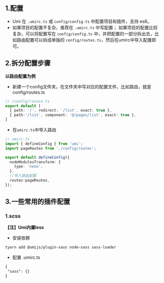 ## 1.配置

- Umi 在 `.umirc.ts` 或 `config/config.ts` 中配置项目和插件，支持 es6。
- 如果项目的配置不复杂，推荐在 `.umirc.ts` 中写配置； 如果项目的配置比较复杂，可以将配置写在 `config/config.ts` 中，并把配置的一部分拆出去，比如路由配置可以拆成单独的 `config/routes.ts`，然后在umirc中导入配置即可。

## 2.拆分配置步骤

**以路由配置为例**

- 新建一个config文件夹，在文件夹中写对应的配置文件，比如路由，就是config/routes.ts

```typescript
// /config/routes.ts
export default [
  { path: '/', redirect: '/list', exact: true },
  { path:'/list', component: '@/pages/list', exact: true },
]
```

- 在`umirc.ts`中导入路由

```typescript
// umirc.ts
import { defineConfig } from 'umi';
import pageRoutes from './config/routes';

export default defineConfig({
  nodeModulesTransform: {
    type: 'none',
  },
  //导入路由配置
  routes:pageRoutes,
});
```

## 3.一些常用的插件配置

### 1.scss

**【注】Umi内置less**

- 安装依赖

```scss
tyarn add @umijs/plugin-sass node-sass sass-loader
```

- 配置 .umirc.ts

```scss
{
 "sass": {}
}
```

